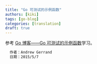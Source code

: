 ```yaml
---
title: "Go 可测试的示例函数"
authors: [kiki]
tags: [go-blog]
categories: [translation]
draft: true
---
```


参考 [Go 博客——Go 可测试的示例函数](https://blog.golang.org/examples)学习。

```txt
  作者：Andrew Gerrand
  日期：2015/5/7
```
